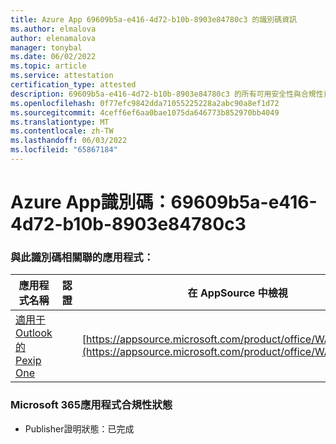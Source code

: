 ```yaml
---
title: Azure App 69609b5a-e416-4d72-b10b-8903e84780c3 的識別碼資訊
ms.author: elmalova
author: elenamalova
manager: tonybal
ms.date: 06/02/2022
ms.topic: article
ms.service: attestation
certification_type: attested
description: 69609b5a-e416-4d72-b10b-8903e84780c3 的所有可用安全性與合規性資訊。
ms.openlocfilehash: 0f77efc9842dda71055225228a2abc90a8ef1d72
ms.sourcegitcommit: 4ceff6ef6aa0bae1075da646773b852970bb4049
ms.translationtype: MT
ms.contentlocale: zh-TW
ms.lasthandoff: 06/03/2022
ms.locfileid: "65867184"
---
```

# <a name="azure-app-id-69609b5a-e416-4d72-b10b-8903e84780c3"></a>Azure App識別碼：69609b5a-e416-4d72-b10b-8903e84780c3


### <a name="apps-associated-with-this-id"></a>與此識別碼相關聯的應用程式：
| **應用程式名稱** | **認證** | **在 AppSource 中檢視** |
|--------------|---------------|-----------------------|
| [適用于 Outlook 的 Pexip One](../forward/WA200003137.md) |  | [https://appsource.microsoft.com/product/office/WA200003137](https://appsource.microsoft.com/product/office/WA200003137) |

### <a name="microsoft-365-app-compliance-status"></a>Microsoft 365應用程式合規性狀態
- Publisher證明狀態：已完成
